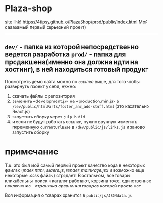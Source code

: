 # Plaza-shop


site link! https://4tipsy.github.io/PlazaShop/prod/public/index.html
Мой сааааамый первый серьезный проект)

-------------------------------------------------------------------------
`dev/` - папка из которой непосредственно ведется разработка
`prod/` - папка для продакшена(именно она должна идти на хостинг), в ней
находиться готовый продукт
-------------------------------------------------------------------------

Посмотреть демо сайта можно по *ссылке* выше, для того чтобы развернуть 
проект у себя, нужно:
1) скачать файлы с репозитория
2) заменить «development.js» на «production.min.js» в 
  `/dev/public/htmlParts/footer_and_add-stuff.html` (это касательно React.js)
3) запустить сборку через `gulp build`
4) и если не будут работать ссылки, нужно вручную изменить переменную 
`currentUrlBase` в `/dev/public/js/links.js` и заново запустить сборку


# примечание

Т.к. это был мой самый первый проект качество кода в некоторых файлах (*index.html*, *sliders.js*, *render_mainPage.jsx* и возможно еще некоторые *.scss* файлы) страдает!
В остальном, все товары кликабельны, поиск и каталог работают, корзина тоже,
единственное исключение - *страничка сравнения товаров* которой просто нет

Вся информация о товарах хранится в `public/js/JSONdata.js`

